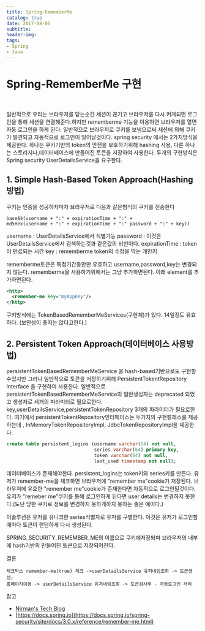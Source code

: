 ```yaml
---
title: Spring-RememberMe
catalog: true
date: 2017-08-06
subtitle:
header-img:
tags:
- Spring
- Java
---
```



# Spring-RememberMe 구현
<br>

일반적으로 우리는 브라우저를 닫는순간 세션이 끊기고 브라우저를 다시 켜게되면 로그인을 통해 세션을 연결해준다.하지만 rememberme 기능을 이용하면 브라우저를 열면 자동 로그인을 하게 된다.  일반적으로 브라우저로 쿠키를 보냄으로써 세션에 의해 쿠키가 발견되고 자동적으로 로그인이 일어날것이다. spring security 에서는 2가지방식을 제공한다.  하나는 쿠키기반의 token의 안전을 보호하기위해 hashing 사용, 다른 하나는 스토리지나,데이터베이스에 만들어진 토큰을 저장하여 사용한다. 두개의 구현방식은 Spring security UserDetailsService을 요구한다.

## 1. Simple Hash-Based Token Approach(Hashing 방법)
쿠키는 인증을 성공하자마자 브라우저로 다음과 같은형식의 쿠키를 전송한다

```
base64(username + ":" + expirationTime + ":" +
md5Hex(username + ":" + expirationTime + ":" password + ":" + key))
```

username : UserDetailsService에서 식별가능
password : 이것은 UserDetailsService에서 검색하는것과 같은값의 비번이다.
expirationTime : token이 만료되는 시간
key : rememberme token의 수정을 막는 개인키

rememberme토큰은 특정기간동안만 유효하고 username,password,key는 변경되지 않는다. rememberme을 사용하기위해서는 그냥 추가하면된다. 아래 element를 추가하면된다.

```xml
<http>
  <remember-me key="myAppKey"/>
</http>
```

쿠키방식에는 TokenBasedRememberMeServices(구현체)가 있다. 14일정도 유효하다. (보안성이 좋지는 않다고한다.)

## 2. Persistent Token Approach(데이터베이스 사용방법)
persistentTokenBasedRememberMeService 을 hash-based기반으로도 구현할수있지만 그러나 일반적으로 토큰을 저장하기위해 PersistentTokentRepository Interface 을 구현하여 사용한다. 일반적으로 persistentTokenBasedRememberMeService의 일반생성자는 deprecated 되었고 생성자로 세개의 파라미터로 필요로한다. key,userDetailsService,persistentTokenRepository 3개의 파라미터가 필요로한다. 여기에서 persistentTokentRepository인터페이스는 두가지의 구현캘래스를 제공하는데 , InMemoryTokenRepositoryImpl, JdbcTokenRepositoryImpl을 제공한다.

```sql
create table persistent_logins (username varchar(64) not null,
                                series varchar(64) primary key,
                                token varchar(64) not null,
                                last_used timestamp not null);
```
데이터베이스가 존재해야한다. persistent_logins는 token키와 series키를 만든다. 유저가 remember-me을 체크하면 브라우저에 "remember me"cookie가 저장된다. 브라우저에 유효한 "remember me"cookie가 존재한다면 자동적으로 로그인될것이다. 유저가 "remeber me"쿠키를 통해 로그인하게 된다면 user details는 변경하지 못한다.(도난 당한 쿠키로 정보를 변경하지 못하게하지 못하는 좋은 예이다.)

이솔루션은 유저를 유니크한 series식별자로 유저를 구별한다. 이것은 유저가 로그인할때마다 토큰이 랜덤하게 다시 생성된다.


SPRING_SECURITY_REMEMBER_ME의 이름으로 쿠키에저장되며 브라우저의 내부에 hash기반의 만들어진 토큰으로 저장되어진다.

결론
```
체크박스 remember-me(true) 체크 ->userDetailsService 유저네임조회 -> 토큰생성;
홈페이지이동 -> userDetailsService 유저네임조회 -> 토큰검사후 - 자동로그인 처리
```


참고<br>
* [Nirman's Tech Blog](http://technirman.blogspot.kr/2014/01/spring-security-remember-me-example.html)<br>
* [https://docs.spring.io](https://docs.spring.io/spring-security/site/docs/3.0.x/reference/remember-me.html)
